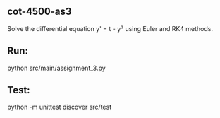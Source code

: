 ## cot-4500-as3

Solve the differential equation y' = t - y² using Euler and RK4 methods.

## Run:
python src/main/assignment_3.py

## Test:
python -m unittest discover src/test